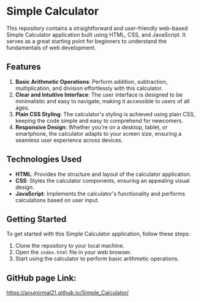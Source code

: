 # Simple Calculator

This repository contains a straightforward and user-friendly web-based Simple Calculator application built using HTML, CSS, and JavaScript. It serves as a great starting point for beginners to understand the fundamentals of web development.

## Features

1. **Basic Arithmetic Operations**: Perform addition, subtraction, multiplication, and division effortlessly with this calculator.
2. **Clear and Intuitive Interface**: The user interface is designed to be minimalistic and easy to navigate, making it accessible to users of all ages.
3. **Plain CSS Styling**: The calculator's styling is achieved using plain CSS, keeping the code simple and easy to comprehend for newcomers.
4. **Responsive Design**: Whether you're on a desktop, tablet, or smartphone, the calculator adapts to your screen size, ensuring a seamless user experience across devices.

## Technologies Used

- **HTML**: Provides the structure and layout of the calculator application.
- **CSS**: Styles the calculator components, ensuring an appealing visual design.
- **JavaScript**: Implements the calculator's functionality and performs calculations based on user input.

## Getting Started

To get started with this Simple Calculator application, follow these steps:

1. Clone the repository to your local machine.
2. Open the `index.html` file in your web browser.
3. Start using the calculator to perform basic arithmetic operations.

## GitHub page Link:
https://anujnirmal21.github.io/Simple_Calculator/
